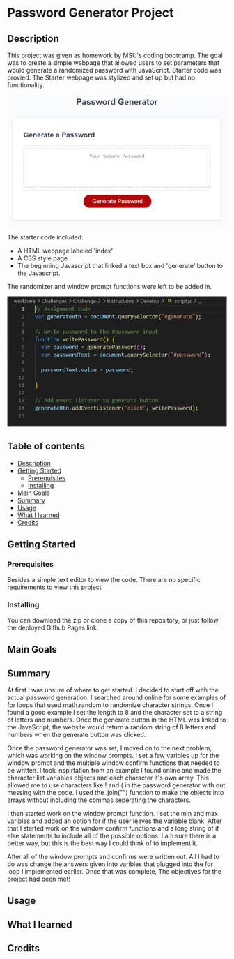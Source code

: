 # Password Generator Project

## Description

This project was given as homework by MSU's coding bootcamp. The goal was to create a simple webpage that allowed users to set parameters that would generate a randomized password with JavaScript. Starter code was provied. The Starter webpage was stylized and set up but had no functionality.

![Webpage Screenshot](./Instructions/Assets/03-javascript-homework-demo.png)

The starter code included:
- A HTML webpage labeled 'index'
- A CSS style page
- The beginning Javascript that linked a text box and 'generate' button to the Javascript.

The randomizer and window prompt functions were left to be added in.

![Starter JavaScript](./Assests/Images/JS-Starter-code.JPG)

## Table of contents

* [Description](#description)
* [Getting Started](#getting-started)
    - [Prerequisites](#prerequisites)
    - [Installing](#installing)
* [Main Goals](#main-goals)
* [Summary](#summary)
* [Usage](#usage)
* [What I learned](#what-i-learned)
* [Credits](#credits)


## Getting Started

### Prerequisites 

Besides a simple text editor to view the code. There are no specific requirements to view this project

### Installing

You can download the zip or clone a copy of this repository, or just follow the deployed Github Pages link.

## Main Goals



## Summary

At first I was unsure of where to get started. I decided to start off with the actual password generation. I searched around online for some examples of for loops that used math.random to randomize character strings. Once I found a good example I set the length to 8 and the character set to a string of letters and numbers. Once the generate button in the HTML was linked to the JavaScript, the website would return a random string of 8 letters and numbers when the generate button was clicked. 

Once the password generator was set, I moved on to the next problem, which was working on the window prompts. I set a few varibles up for the window prompt and the multiple window confirm functions that needed to be written. I took inspirtation from an example I found online and made the character list variables objects and each character it's own array. This allowed me to use characters like ! and ( in the password generator with out messing with the code. I used the .join("") function to make the objects into arrays without including the commas seperating the characters.

I then started work on the window prompt function. I set the min and max varibles and added an option for if the user leaves the variable blank. After that I started work on the window confirm functions and a long string of if else statements to include all of the possible options. I am sure there is a better way, but this is the best way I could think of to implement it.

After all of the window prompts and confirms were written out. All I had to do was change the answers given into varibles that plugged into the for loop I implemented earlier. Once that was complete, The objectives for the project had been met!

## Usage



## What I learned



## Credits

